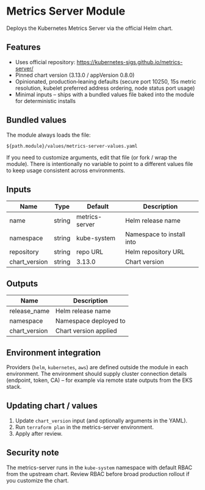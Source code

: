 # Metrics Server Module

Deploys the Kubernetes Metrics Server via the official Helm chart.

## Features

- Uses official repository: https://kubernetes-sigs.github.io/metrics-server/
- Pinned chart version (3.13.0 / appVersion 0.8.0)
- Opinionated, production‑leaning defaults (secure port 10250, 15s metric resolution, kubelet preferred address ordering, node status port usage)
- Minimal inputs – ships with a bundled values file baked into the module for deterministic installs

## Bundled values

The module always loads the file:

```
${path.module}/values/metrics-server-values.yaml
```

If you need to customize arguments, edit that file (or fork / wrap the module). There is intentionally no variable to point to a different values file to keep usage consistent across environments.

## Inputs

| Name          | Type   | Default        | Description               |
| ------------- | ------ | -------------- | ------------------------- |
| name          | string | metrics-server | Helm release name         |
| namespace     | string | kube-system    | Namespace to install into |
| repository    | string | repo URL       | Helm repository URL       |
| chart_version | string | 3.13.0         | Chart version             |

## Outputs

| Name          | Description           |
| ------------- | --------------------- |
| release_name  | Helm release name     |
| namespace     | Namespace deployed to |
| chart_version | Chart version applied |

## Environment integration

Providers (`helm`, `kubernetes`, `aws`) are defined outside the module in each environment. The environment should supply cluster connection details (endpoint, token, CA) – for example via remote state outputs from the EKS stack.

## Updating chart / values

1. Update `chart_version` input (and optionally arguments in the YAML).
2. Run `terraform plan` in the metrics-server environment.
3. Apply after review.

## Security note

The metrics-server runs in the `kube-system` namespace with default RBAC from the upstream chart. Review RBAC before broad production rollout if you customize the chart.

